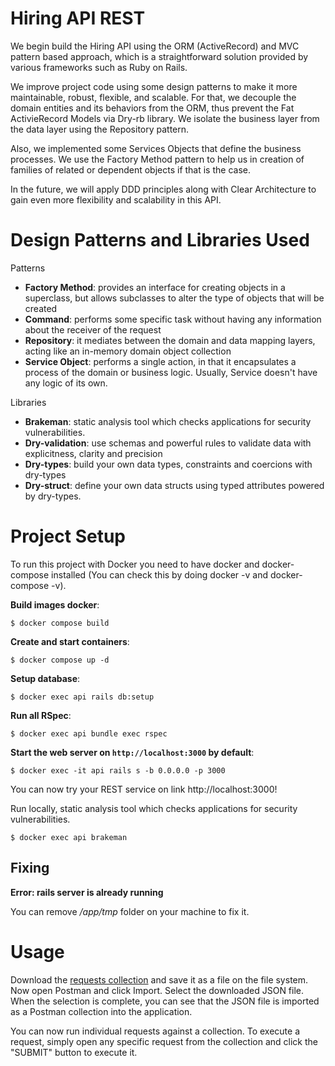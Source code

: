 Hiring API REST
===

We begin build the Hiring API using the ORM (ActiveRecord) and MVC pattern based approach, which is a straightforward solution provided by various frameworks such as Ruby on Rails.

We improve project code using some design patterns to make it more maintainable, robust, flexible, and scalable. For that, we decouple the domain entities and its behaviors from the ORM, thus prevent the Fat ActivieRecord Models via Dry-rb library. We isolate the business layer from the data layer using the Repository pattern. 

Also, we implemented some Services Objects that define the business processes. We use the Factory Method pattern to help us in creation of families of related or dependent objects if that is the case.

In the future, we will apply DDD principles along with Clear Architecture to gain even more flexibility and scalability in this API.

Design Patterns and Libraries Used
===

Patterns
* **Factory Method**: provides an interface for creating objects in a superclass, but allows subclasses to alter the type of objects that will be created
* **Command**: performs some specific task without having any information about the receiver of the request
* **Repository**: it mediates between the domain and data mapping layers, acting like an in-memory domain object collection
* **Service Object**: performs a single action, in that it encapsulates a process of the domain or business logic. Usually, Service doesn't have any logic of its own.

Libraries
* **Brakeman**: static analysis tool which checks applications for security vulnerabilities.
* **Dry-validation**: use schemas and powerful rules to validate data with explicitness, clarity and precision
* **Dry-types**: build your own data types, constraints and coercions with dry-types
* **Dry-struct**: define your own data structs using typed attributes powered by dry-types.

Project Setup
===

To run this project with Docker you need to have docker and docker-compose installed (You can check this by doing docker -v and docker-compose -v).

**Build images docker**:
```console
$ docker compose build
```

**Create and start containers**:
```console
$ docker compose up -d
```

**Setup database**:
```console
$ docker exec api rails db:setup
```

**Run all RSpec**:
```console
$ docker exec api bundle exec rspec
```

**Start the web server on `http://localhost:3000` by default**:
```console
$ docker exec -it api rails s -b 0.0.0.0 -p 3000
```

You can now try your REST service on link http://localhost:3000!

Run locally, static analysis tool which checks applications for security vulnerabilities.

```console
$ docker exec api brakeman
```

## Fixing

**Error: rails server is already running**

You can remove _/app/tmp_ folder on your machine to fix it.


Usage
===

Download the [requests collection](https://github.com/rafaelps1/hiring-ror/blob/main/api_endpoints.postman_collection.json) and save it as a file on the file system. Now open Postman and click Import. Select the downloaded JSON file. When the selection is complete, you can see that the JSON file is imported as a Postman collection into the application.

You can now run individual requests against a collection. To execute a request, simply open any specific request from the collection and click the "SUBMIT" button to execute it.
